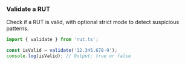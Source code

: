### Validate a RUT

Check if a RUT is valid, with optional strict mode to detect suspicious patterns.

```typescript
import { validate } from 'rut.ts';

const isValid = validate('12.345.678-9');
console.log(isValid); // Output: true or false
```
